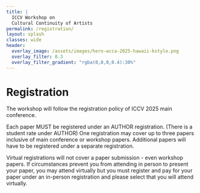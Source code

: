 ```yaml
---
title: |
  ICCV Workshop on
  Cultural Continuity of Artists
permalink: /registration/
layout: splash
classes: wide
header:
  overlay_image: /assets/images/hero-wcca-2025-hawaii-kstyle.png
  overlay_filter: 0.3
  overlay_filter_gradient: "rgba(0,0,0,0.4):30%"
---
```



# Registration

The workshop will follow the registration policy of ICCV 2025 main conference. 

Each paper MUST be registered under an AUTHOR registration.  (There is a student rate under AUTHOR) One registration may cover up to three papers inclusive of main conference or workshop papers. Additional papers will have to be registered under a separate registration.

Virtual registrations will not cover a paper submission - even workshop papers. If circumstances prevent you from attending in person to present your paper, you may attend virtually but you must register and pay for your paper under an in-person registration and please select that you will attend virtually.


